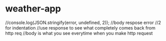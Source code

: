 # weather-app

//console.log(JSON.stringify(error, undefined, 2));
//body respose error
//2 for indentation
//use response to see what completely comes back from http req
//body is what you see everytime when you make http request
